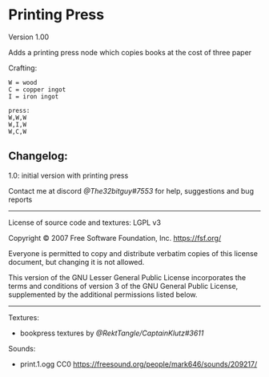 # Printing Press
Version 1.00

Adds a printing press node which copies books at the cost of three paper

Crafting:
```
W = wood
C = copper ingot
I = iron ingot

press:
W,W,W
W,I,W
W,C,W
```

## Changelog:

1.0: initial version with printing press

Contact me at discord *@The32bitguy#7553* for help, suggestions and bug reports

-----

License of source code and textures: LGPL v3

Copyright © 2007 Free Software Foundation, Inc. <https://fsf.org/>

Everyone is permitted to copy and distribute verbatim copies of this license document, but changing it is not allowed.

This version of the GNU Lesser General Public License incorporates the terms and conditions of version 3 of the GNU General Public License, supplemented by the additional permissions listed below.

-----

Textures:
- bookpress textures by *@RektTangle/CaptainKlutz#3611*


Sounds:
- print.1.ogg CC0 <https://freesound.org/people/mark646/sounds/209217/>
